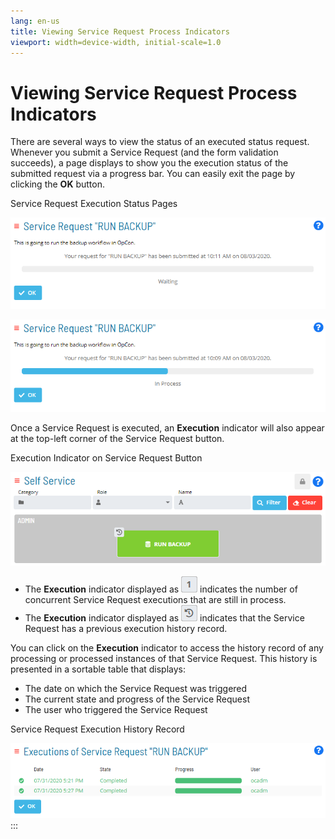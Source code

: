 ```yaml
---
lang: en-us
title: Viewing Service Request Process Indicators
viewport: width=device-width, initial-scale=1.0
---
```


# Viewing Service Request Process Indicators

There are several ways to view the status of an executed status request.
Whenever you submit a Service Request (and the form validation
succeeds), a page displays to show you the execution status of the
submitted request via a progress bar. You can easily exit the page by
clicking the **OK** button.

Service Request Execution Status Pages

![Service Request Execution Status Waiting](../../../Resources/Images/SM/Service-Request-Process-Indicators.png "Service Request Execution Status Waiting")

![Service Request Execution Status In Process](../../../Resources/Images/SM/Service-Request-Process-Indicators_1.png "Service Request Execution Status In Process")

Once a Service Request is executed, an **Execution** indicator will also
appear at the top-left corner of the Service Request button.

Execution Indicator on Service Request Button

![Execution Indicator on Service Request Button](../../../Resources/Images/SM/Service-Request-Indicator.png "Execution Indicator on Service Request Button")

- The **Execution** indicator displayed as ![Execution Indicator     Concurrent](../../../Resources/Images/SM/Service-Request-Indicator_1.png "Execution Indicator Concurrent")
    indicates the number of concurrent Service Request executions that
    are still in process.
- The **Execution** indicator displayed as ![Execution Indicator     Previous History](../../../Resources/Images/SM/Service-Request-Indicator_2.png "Execution Indicator Previous History")
    indicates that the Service Request has a previous execution history
    record.

You can click on the **Execution** indicator to access the history
record of any processing or processed instances of that Service Request.
This history is presented in a sortable table that displays:

- The date on which the Service Request was triggered
- The current state and progress of the Service Request
- The user who triggered the Service Request

Service Request Execution History Record

![Service Request Execution History Record](../../../Resources/Images/SM/Service-Request-Indicator_3.png "Service Request Execution History Record")
:::
